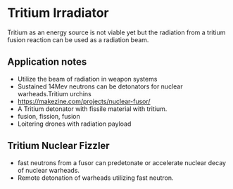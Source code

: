# Tritium Irradiator

Tritium as an energy source is not viable yet but the radiation from a tritium fusion reaction can be used as a radiation beam.

## Application notes
- Utilize the beam of radiation in weapon systems
- Sustained 14Mev neutrons can be detonators for nuclear warheads.Tritium urchins
- https://makezine.com/projects/nuclear-fusor/
- A Tritium detonator with fissile material with tritium.
- fusion, fission, fusion
- Loitering drones with radiation payload

## Tritium Nuclear Fizzler
- fast neutrons from a fusor can predetonate or accelerate nuclear decay of nuclear warheads.
- Remote detonation of warheads utilizing fast neutron.

